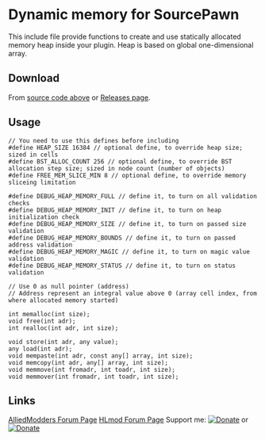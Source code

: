 # Dynamic memory for SourcePawn
This include file provide functions to create and use statically allocated memory heap inside your plugin.
Heap is based on global one-dimensional array.
## Download
From [source code above](https://github.com/Kailo97/sp-dynamic-memory/blob/master/memory.inc) or [Releases page](https://github.com/Kailo97/sp-dynamic-memory/releases).
## Usage
```sourcepawn
// You need to use this defines before including
#define HEAP_SIZE 16384 // optional define, to override heap size; sized in cells
#define BST_ALLOC_COUNT 256 // optional define, to override BST allocation step size; sized in node count (number of objects)
#define FREE_MEM_SLICE_MIN 8 // optional define, to override memory sliceing limitation

#define DEBUG_HEAP_MEMORY_FULL // define it, to turn on all validation checks
#define DEBUG_HEAP_MEMORY_INIT // define it, to turn on heap initialization check
#define DEBUG_HEAP_MEMORY_SIZE // define it, to turn on passed size validation
#define DEBUG_HEAP_MEMORY_BOUNDS // define it, to turn on passed address validation
#define DEBUG_HEAP_MEMORY_MAGIC // define it, to turn on magic value validation
#define DEBUG_HEAP_MEMORY_STATUS // define it, to turn on status validation

// Use 0 as null pointer (address)
// Address represent an integral value above 0 (array cell index, from where allocated memory started)

int memalloc(int size);
void free(int adr);
int realloc(int adr, int size);

void store(int adr, any value);
any load(int adr);
void mempaste(int adr, const any[] array, int size);
void memcopy(int adr, any[] array, int size);
void memmove(int fromadr, int toadr, int size);
void memmover(int fromadr, int toadr, int size);
```
## Links
[AlliedModders Forum Page][1]
[HLmod Forum Page][2]
Support me: [![Donate](https://img.shields.io/badge/Donate-PayPal-green.svg)][3] or [![Donate](https://img.shields.io/badge/Donate-Qiwi-green.svg)][4]

[1]: / 
[2]: / 
[3]: https://www.paypal.me/KailoTM
[4]: https://qiwi.me/kailo
